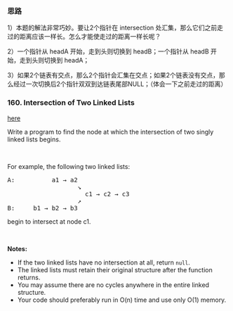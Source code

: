 <h3>思路</h3>
<p>
1）本题的解法非常巧妙。要让2个指针在 intersection 处汇集，那么它们之前走过的距离应该一样长。怎么才能使走过的距离一样长呢？
</p>
<p>
2）一个指针从 headA 开始，走到头则切换到 headB；一个指针从 headB 开始，走到头则切换到 headA；
</p>
<p>
3）如果2个链表有交点，那么2个指针会汇集在交点；如果2个链表没有交点，那么经过一次切换后2个指针双双到达链表尾部NULL；（体会一下之前走过的距离）
</p>

<h3>160. Intersection of Two Linked Lists</h3>
<a href="https://leetcode.com/problems/intersection-of-two-linked-lists/description/">here</a>
<div class="question-description">
        <p></p><p>Write a program to find the node at which the intersection of two singly linked lists begins.</p>
<br>
<p>For example, the following two linked lists: </p>
<pre>
A:          a1 → a2
                   ↘
                     c1 → c2 → c3
                   ↗            
B:     b1 → b2 → b3
</pre>
<p>begin to intersect at node c1.</p>
<br>
<p><b>Notes:</b>
</p><ul>
<li>If the two linked lists have no intersection at all, return <code>null</code>.</li>
<li>The linked lists must retain their original structure after the function returns. </li>
<li>You may assume there are no cycles anywhere in the entire linked structure.</li>
<li>Your code should preferably run in O(n) time and use only O(1) memory.</li>
</ul>
<p></p>
</div>
